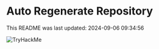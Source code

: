 # Auto Regenerate Repository

This README was last updated: 2024-09-06 09:34:56

 ![TryHackMe](https://tryhackme.com/badge/533634)